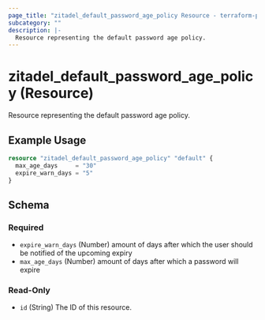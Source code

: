 ```yaml
---
page_title: "zitadel_default_password_age_policy Resource - terraform-provider-zitadel"
subcategory: ""
description: |-
  Resource representing the default password age policy.
---
```


# zitadel_default_password_age_policy (Resource)

Resource representing the default password age policy.

## Example Usage

```terraform
resource "zitadel_default_password_age_policy" "default" {
  max_age_days     = "30"
  expire_warn_days = "5"
}
```

<!-- schema generated by tfplugindocs -->
## Schema

### Required

- `expire_warn_days` (Number) amount of days after which the user should be notified of the upcoming expiry
- `max_age_days` (Number) amount of days after which a password will expire

### Read-Only

- `id` (String) The ID of this resource.